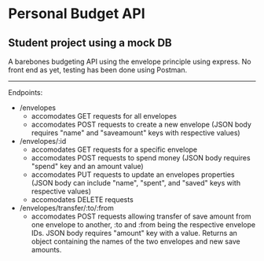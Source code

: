 # Personal Budget API
## Student project using a mock DB

A barebones budgeting API using the envelope principle using express. No front end as yet, testing has been done using Postman.

---

Endpoints:

- /envelopes
    - accomodates GET requests for all envelopes
    - accomodates POST requests to create a new envelope (JSON body requires "name" and "saveamount" keys with respective values)
- /envelopes/:id
    - accomodates GET requests for a specific envelope
    - accomodates POST requests to spend money (JSON body requires "spend" key and an amount value)
    - accomodates PUT requests to update an envelopes properties (JSON body can include "name", "spent", and "saved" keys with respective values)
    - accomodates DELETE requests
- /envelopes/transfer/:to/:from
    - accomodates POST requests allowing transfer of save amount from one envelope to another, :to and :from being the respective envelope IDs. JSON body requires "amount" key with a value. Returns an object containing the names of the two envelopes and new save amounts.
  
